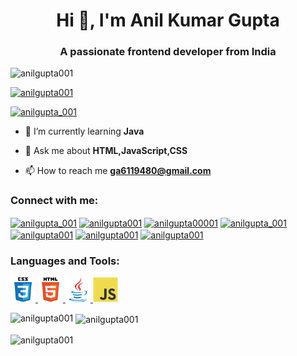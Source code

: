 <h1 align="center">Hi 👋, I'm Anil Kumar Gupta</h1>
<h3 align="center">A passionate frontend developer from India</h3>

<p align="left"> <img src="https://komarev.com/ghpvc/?username=anilgupta001&label=Profile%20views&color=0e75b6&style=flat" alt="anilgupta001" /> </p>

<p align="left"> <a href="https://github.com/ryo-ma/github-profile-trophy"><img src="https://github-profile-trophy.vercel.app/?username=anilgupta001" alt="anilgupta001" /></a> </p>

<p align="left"> <a href="https://twitter.com/anilgupta_001" target="blank"><img src="https://img.shields.io/twitter/follow/anilgupta_001?logo=twitter&style=for-the-badge" alt="anilgupta_001" /></a> </p>

- 🌱 I’m currently learning **Java**

- 💬 Ask me about **HTML,JavaScript,CSS**

- 📫 How to reach me **ga6119480@gmail.com**

<h3 align="left">Connect with me:</h3>
<p align="left">
<a href="https://twitter.com/anilgupta_001" target="blank"><img align="center" src="https://raw.githubusercontent.com/rahuldkjain/github-profile-readme-generator/master/src/images/icons/Social/twitter.svg" alt="anilgupta_001" height="30" width="40" /></a>
<a href="https://linkedin.com/in/anilgupta001" target="blank"><img align="center" src="https://raw.githubusercontent.com/rahuldkjain/github-profile-readme-generator/master/src/images/icons/Social/linked-in-alt.svg" alt="anilgupta001" height="30" width="40" /></a>
<a href="https://fb.com/anilgupta00001" target="blank"><img align="center" src="https://raw.githubusercontent.com/rahuldkjain/github-profile-readme-generator/master/src/images/icons/Social/facebook.svg" alt="anilgupta00001" height="30" width="40" /></a>
<a href="https://instagram.com/anilgupta_001" target="blank"><img align="center" src="https://raw.githubusercontent.com/rahuldkjain/github-profile-readme-generator/master/src/images/icons/Social/instagram.svg" alt="anilgupta_001" height="30" width="40" /></a>
<a href="https://www.hackerrank.com/anilgupta001" target="blank"><img align="center" src="https://raw.githubusercontent.com/rahuldkjain/github-profile-readme-generator/master/src/images/icons/Social/hackerrank.svg" alt="anilgupta001" height="30" width="40" /></a>
<a href="https://www.leetcode.com/anilgupta001" target="blank"><img align="center" src="https://raw.githubusercontent.com/rahuldkjain/github-profile-readme-generator/master/src/images/icons/Social/leet-code.svg" alt="anilgupta001" height="30" width="40" /></a>
<a href="https://www.hackerearth.com/anilgupta001" target="blank"><img align="center" src="https://raw.githubusercontent.com/rahuldkjain/github-profile-readme-generator/master/src/images/icons/Social/hackerearth.svg" alt="anilgupta001" height="30" width="40" /></a>
</p>

<h3 align="left">Languages and Tools:</h3>
<p align="left"> <a href="https://www.w3schools.com/css/" target="_blank" rel="noreferrer"> <img src="https://raw.githubusercontent.com/devicons/devicon/master/icons/css3/css3-original-wordmark.svg" alt="css3" width="40" height="40"/> </a> <a href="https://www.w3.org/html/" target="_blank" rel="noreferrer"> <img src="https://raw.githubusercontent.com/devicons/devicon/master/icons/html5/html5-original-wordmark.svg" alt="html5" width="40" height="40"/> </a> <a href="https://www.java.com" target="_blank" rel="noreferrer"> <img src="https://raw.githubusercontent.com/devicons/devicon/master/icons/java/java-original.svg" alt="java" width="40" height="40"/> </a> <a href="https://developer.mozilla.org/en-US/docs/Web/JavaScript" target="_blank" rel="noreferrer"> <img src="https://raw.githubusercontent.com/devicons/devicon/master/icons/javascript/javascript-original.svg" alt="javascript" width="40" height="40"/> </a> </p>

<p><img align="left" src="https://github-readme-stats.vercel.app/api/top-langs?username=anilgupta001&show_icons=true&locale=en&layout=compact" alt="anilgupta001" /></p>

<p>&nbsp;<img align="center" src="https://github-readme-stats.vercel.app/api?username=anilgupta001&show_icons=true&locale=en" alt="anilgupta001" /></p>

<p><img align="center" src="https://github-readme-streak-stats.herokuapp.com/?user=anilgupta001&" alt="anilgupta001" /></p>
